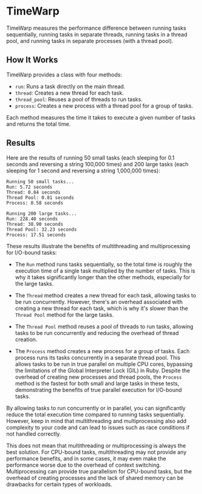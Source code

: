 # TimeWarp

TimeWarp measures the performance difference between running tasks sequentially, running tasks in separate threads, running tasks in a thread pool, and running tasks in separate processes (with a thread pool).

## How It Works

TimeWarp provides a class with four methods:

- `run`: Runs a task directly on the main thread.
- `thread`: Creates a new thread for each task.
- `thread_pool`: Reuses a pool of threads to run tasks.
- `process`: Creates a new process with a thread pool for a group of tasks.

Each method measures the time it takes to execute a given number of tasks and returns the total time.

## Results

Here are the results of running 50 small tasks (each sleeping for 0.1 seconds and reversing a string 100,000 times) and 200 large tasks (each sleeping for 1 second and reversing a string 1,000,000 times):

```
Running 50 small tasks...
Run: 5.72 seconds
Thread: 0.84 seconds
Thread Pool: 0.81 seconds
Process: 0.58 seconds

Running 200 large tasks...
Run: 228.40 seconds
Thread: 38.90 seconds
Thread Pool: 32.23 seconds
Process: 17.51 seconds
```

These results illustrate the benefits of multithreading and multiprocessing for I/O-bound tasks:

- The `Run` method runs tasks sequentially, so the total time is roughly the execution time of a single task multiplied by the number of tasks. This is why it takes significantly longer than the other methods, especially for the large tasks.

- The `Thread` method creates a new thread for each task, allowing tasks to be run concurrently. However, there's an overhead associated with creating a new thread for each task, which is why it's slower than the `Thread Pool` method for the large tasks.

- The `Thread Pool` method reuses a pool of threads to run tasks, allowing tasks to be run concurrently and reducing the overhead of thread creation.

- The `Process` method creates a new process for a group of tasks. Each process runs its tasks concurrently in a separate thread pool. This allows tasks to be run in true parallel on multiple CPU cores, bypassing the limitations of the Global Interpreter Lock (GIL) in Ruby. Despite the overhead of creating new processes and thread pools, the `Process` method is the fastest for both small and large tasks in these tests, demonstrating the benefits of true parallel execution for I/O-bound tasks.

By allowing tasks to run concurrently or in parallel, you can significantly reduce the total execution time compared to running tasks sequentially. However, keep in mind that multithreading and multiprocessing also add complexity to your code and can lead to issues such as race conditions if not handled correctly.

This does not mean that multithreading or multiprocessing is always the best solution. For CPU-bound tasks, multithreading may not provide any performance benefits, and in some cases, it may even make the performance worse due to the overhead of context switching. Multiprocessing can provide true parallelism for CPU-bound tasks, but the overhead of creating processes and the lack of shared memory can be drawbacks for certain types of workloads.
